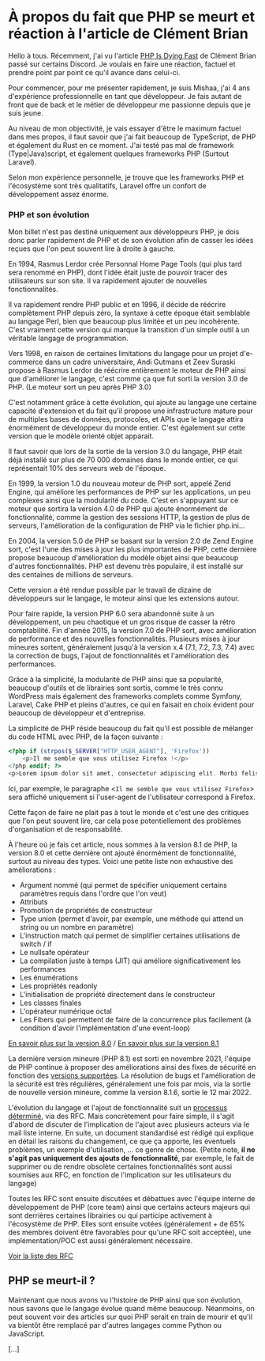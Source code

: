 # À propos du fait que PHP se meurt et réaction à l'article de Clément Brian

Hello à tous.  Récemment, j'ai vu l'article [PHP Is Dying Fast](https://levelup.gitconnected.com/php-is-dying-a3805e23a3b8) de Clément Brian passé sur certains Discord. Je voulais en faire une réaction, factuel et prendre point par point ce qu'il avance dans celui-ci.

Pour commencer, pour me présenter rapidement, je suis Mishaa, j'ai 4 ans d'expérience professionnelle en tant que développeur. Je fais autant de front que de back et le métier de développeur me passionne depuis que je suis jeune. 

Au niveau de mon objectivité, je vais essayer d'être le maximum factuel dans mes propos, il faut savoir que j'ai fait beaucoup de TypeScript, de PHP et également du Rust en ce moment. J'ai testé pas mal de framework (Type|Java)script, et également quelques frameworks PHP (Surtout Laravel).

Selon mon expérience personnelle, je trouve que les frameworks PHP et l'écosystème sont très qualitatifs, Laravel offre un confort de développement assez énorme. 

### PHP et son évolution

Mon billet n'est pas destiné uniquement aux développeurs PHP, je dois donc parler rapidement de PHP et de son évolution afin de casser les idées reçues que l'on peut souvent lire à droite à gauche.

En 1994, Rasmus Lerdor crée Personnal Home Page Tools (qui plus tard sera renommé en PHP), dont l'idée était juste de pouvoir tracer des utilisateurs sur son site. Il va rapidement ajouter de nouvelles fonctionnalités. 

Il va rapidement rendre PHP public et en 1996, il décide de réécrire complètement PHP depuis zéro, la syntaxe à cette époque  était semblable  au langage Perl, bien que beaucoup plus limitée et un peu incohérente. C'est vraiment cette version qui marque la transition d'un simple outil à un véritable langage de programmation.

Vers 1998, en raison de certaines limitations du langage pour un projet d'e-commerce dans un cadre universitaire, Andi Gutmans et Zeev Suraski propose à Rasmus Lerdor de réécrire entièrement le moteur de PHP ainsi que d'améliorer le langage, c'est comme ça que fut sorti la version 3.0 de PHP. (Le moteur sort un peu après PHP 3.0)

C'est notamment grâce à cette évolution, qui ajoute au langage une certaine capacité d'extension et du fait qu'il propose une infrastructure mature pour de multiples bases de données, protocoles, et APIs que le langage attira énormément de développeur du monde entier. C'est également sur cette version que le modèle orienté objet apparait.  

Il faut savoir que lors de la sortie de la version 3.0 du langage, PHP était déjà installé sur plus de 70 000 domaines dans le monde entier, ce qui représentait 10% des serveurs web de l'époque.

En 1999, la version 1.0 du nouveau moteur de PHP sort, appelé Zend Engine, qui améliore les performances de PHP sur les applications, un peu complexes ainsi que la modularité du code. C'est en s'appuyant sur ce moteur que sortira la version 4.0 de PHP qui ajoute énormément de fonctionnalité, comme la gestion des sessions HTTP, la gestion de plus de serveurs, l'amélioration de la configuration de PHP via le fichier php.ini...

En 2004, la version 5.0 de PHP se basant sur la version 2.0 de Zend Engine sort, c'est l'une des mises à jour les plus importantes de PHP, cette dernière propose beaucoup d'amélioration du modèle objet ainsi que beaucoup d'autres fonctionnalités. PHP est devenu très populaire, il est installé sur des centaines de millions de serveurs.

Cette version a été rendue possible par le travail de dizaine de développeurs sur le langage, le moteur ainsi que les extensions autour. 

Pour faire rapide, la version PHP 6.0 sera abandonné suite à un développement, un peu chaotique et un gros risque de casser la rétro comptabilité. Fin d'année 2015, la version 7.0 de PHP sort, avec amélioration de performance et des nouvelles fonctionnalités. Plusieurs mises à jour mineures sortent, généralement jusqu'à la version x.4 (7.1, 7.2, 7.3, 7.4) avec la correction de bugs, l'ajout de fonctionnalités et l'amélioration des performances. 

Grâce à la simplicité, la modularité de PHP ainsi que sa popularité, beaucoup d'outils et de librairies sont sortis, comme le très connu WordPress mais également des frameworks complets comme Symfony, Laravel, Cake PHP et pleins d'autres, ce qui en faisait en choix évident pour beaucoup de développeur et d'entreprise.

La simplicité de PHP réside beaucoup du fait qu'il est possible de mélanger du code HTML avec PHP, de la façon suivante : 
```php
<?php if (strpos($_SERVER["HTTP_USER_AGENT"], 'Firefox'))
    <p>Il me semble que vous utilisez Firefox !</p>
<?php endif; ?>
<p>Lorem ipsum dolor sit amet, consectetur adipiscing elit. Morbi felis.</p>
```
Ici, par exemple, le paragraphe <``Il me semble que vous utilisez Firefox``> sera affiché uniquement si l'user-agent de l'utilisateur correspond à Firefox.  

Cette façon de faire ne plait pas à tout le monde et c'est une des critiques que l'on peut souvent lire, car cela pose potentiellement des problèmes d'organisation et de responsabilité. 

À l'heure où je fais cet article, nous sommes à la version 8.1 de PHP, la version 8.0 et cette dernière ont ajouté énormément de fonctionnalité, surtout au niveau des types. Voici une petite liste non exhaustive des améliorations : 

- Argument nommé (qui permet de spécifier uniquement certains paramètres requis dans l'ordre que l'on veut)
- Attributs
- Promotion de propriétés de constructeur
- Type union (permet d'avoir, par exemple, une méthode qui attend un string ou un nombre en paramètre) 
- L'instruction match qui permet de simplifier certaines utilisations de switch / if
- Le nullsafe opérateur 
- La compilation juste à temps (JIT) qui améliore significativement les performances
- Les énumérations
- Les propriétés readonly
- L'initialisation de propriété directement dans le constructeur
- Les classes finales 
- L'opérateur numérique octal
- Les Fibers qui permettent de faire de la concurrence plus facilement  (à condition d'avoir l'implémentation d'une event-loop)

[En savoir plus sur la version 8.0](https://www.php.net/releases/8.0/fr.php) / [En savoir plus sur la version 8.1](https://www.php.net/releases/8.1/en.php)
 
 La dernière version mineure (PHP 8.1) est sorti en novembre 2021, l'équipe de PHP continue à proposer des améliorations ainsi des fixes de sécurité en fonction des [versions supportées](https://www.php.net/supported-versions.php). La résolution de bugs et l'amélioration de la sécurité est très régulières, généralement une fois par mois, via la sortie de nouvelle version mineure, comme la version 8.1.6, sortie le 12 mai 2022. 

L'évolution du langage et l'ajout de fonctionnalité suit un [processus déterminé](https://blogs.oracle.com/opal/post/the-mysterious-php-rfc-process-and-how-you-can-change-the-web), via des RFC. Mais concrètement pour faire simple, il s'agit d'abord de discuter de l'implication de l'ajout avec plusieurs acteurs via le mail liste interne. En suite, un document standardisé est rédigé qui explique en détail les raisons du changement, ce que ça apporte, les éventuels problèmes, un exemple d'utilisation, ... ce genre de chose. (Petite note, **il ne s'agit pas uniquement des ajouts de fonctionnalité**, par exemple, le fait de supprimer ou de rendre obsolète certaines fonctionnalités sont aussi soumises aux RFC, en fonction de l'implication sur les utilisateurs du langage)

Toutes les RFC sont ensuite discutées et débattues avec l'équipe interne de développement de PHP (core team) ainsi que certains acteurs majeurs qui sont derrières certaines librairies ou qui participe activement à l'écosystème de PHP. Elles sont ensuite votées (généralement + de 65% des membres doivent être favorables pour qu'une RFC soit acceptée), une implémentation/POC est aussi généralement nécessaire.

[Voir la liste des RFC](https://wiki.php.net/RFC) 

## PHP se meurt-il ? 

Maintenant que nous avons vu l'histoire de PHP ainsi que son évolution, nous savons que le langage évolue quand même beaucoup. Néanmoins, on peut souvent voir des articles sur quoi PHP serait en train de mourir et qu'il va bientôt être remplacé par d'autres langages comme Python ou JavaScript.

[...]